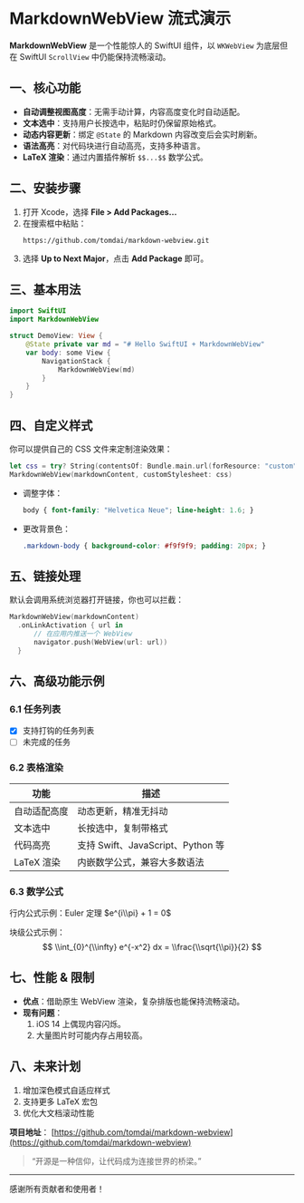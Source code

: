 # MarkdownWebView 流式演示

**MarkdownWebView** 是一个性能惊人的 SwiftUI 组件，以 `WKWebView` 为底层但在 SwiftUI `ScrollView` 中仍能保持流畅滚动。

## 一、核心功能

- **自动调整视图高度**：无需手动计算，内容高度变化时自动适配。
- **文本选中**：支持用户长按选中，粘贴时仍保留原始格式。
- **动态内容更新**：绑定 `@State` 的 Markdown 内容改变后会实时刷新。
- **语法高亮**：对代码块进行自动高亮，支持多种语言。
- **LaTeX 渲染**：通过内置插件解析 `$$...$$` 数学公式。

## 二、安装步骤

1. 打开 Xcode，选择 **File > Add Packages...**
2. 在搜索框中粘贴：
   ```
   https://github.com/tomdai/markdown-webview.git
   ```
3. 选择 **Up to Next Major**，点击 **Add Package** 即可。

## 三、基本用法

```swift
import SwiftUI
import MarkdownWebView

struct DemoView: View {
    @State private var md = "# Hello SwiftUI + MarkdownWebView"
    var body: some View {
        NavigationStack {
            MarkdownWebView(md)
        }
    }
}
```

## 四、自定义样式

你可以提供自己的 CSS 文件来定制渲染效果：

```swift
let css = try? String(contentsOf: Bundle.main.url(forResource: "custom", withExtension: "css")!)
MarkdownWebView(markdownContent, customStylesheet: css)
```

- 调整字体：
  ```css
  body { font-family: "Helvetica Neue"; line-height: 1.6; }
  ```
- 更改背景色：
  ```css
  .markdown-body { background-color: #f9f9f9; padding: 20px; }
  ```

## 五、链接处理

默认会调用系统浏览器打开链接，你也可以拦截：

```swift
MarkdownWebView(markdownContent)
  .onLinkActivation { url in
      // 在应用内推送一个 WebView
      navigator.push(WebView(url: url))
  }
```

## 六、高级功能示例

### 6.1 任务列表

- [x] 支持打钩的任务列表
- [ ] 未完成的任务

### 6.2 表格渲染

| 功能           | 描述                              |
| -------------- | --------------------------------- |
| 自动适配高度   | 动态更新，精准无抖动              |
| 文本选中       | 长按选中，复制带格式              |
| 代码高亮       | 支持 Swift、JavaScript、Python 等 |
| LaTeX 渲染     | 内嵌数学公式，兼容大多数语法      |

### 6.3 数学公式

行内公式示例：Euler 定理 $e^{i\\pi} + 1 = 0$

块级公式示例：
$$
\\int_{0}^{\\infty} e^{-x^2} dx = \\frac{\\sqrt{\\pi}}{2}
$$

## 七、性能 & 限制

- **优点**：借助原生 WebView 渲染，复杂排版也能保持流畅滚动。
- **现有问题**：
  1. iOS 14 上偶现内容闪烁。
  2. 大量图片时可能内存占用较高。

## 八、未来计划

1. 增加深色模式自适应样式
2. 支持更多 LaTeX 宏包
3. 优化大文档滚动性能

**项目地址**：
[https://github.com/tomdai/markdown-webview](https://github.com/tomdai/markdown-webview)

> “开源是一种信仰，让代码成为连接世界的桥梁。”

---

感谢所有贡献者和使用者！

